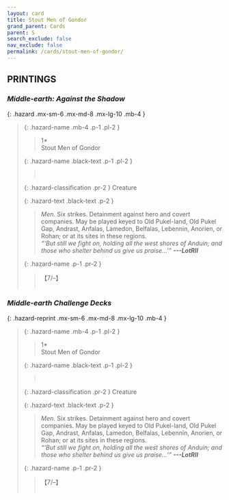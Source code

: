 ```yaml
---
layout: card
title: Stout Men of Gondor
grand_parent: Cards
parent: S
search_exclude: false
nav_exclude: false
permalink: /cards/stout-men-of-gondor/
---
```


## PRINTINGS


### _Middle-earth: Against the Shadow_

{: .hazard .mx-sm-6 .mx-md-8 .mx-lg-10 .mb-4 }
> {: .hazard-name .mb-4 .p-1 .pl-2 }
> > <div class="hazard-mp">1*</div>
> > <div class="card-name">Stout Men of Gondor</div>
>
> {: .hazard-name .black-text .p-1 .pl-2 }
> > &nbsp;
>
> {: .hazard-classification .pr-2 }
> Creature
>
> {: .hazard-text .black-text .p-2 }
> > _Men._ Six strikes. Detainment against hero and covert companies. May be played keyed to Old Pukel-land, Old Pukel Gap, Andrast, Anfalas, Lamedon, Belfalas, Lebennin, Anorien, or Rohan; or at its sites in these regions.   <br>_“‘But still we fight on, holding all the west shores of Anduin; and those who shelter behind us give us praise...’”_ ***---&#65279;LotRII*** 
>
> {: .hazard-name .p-1 .pr-2 }
> > <div class="card-shield">【7/&ndash;】</div>
> > <div class="card-corruption">&nbsp;</div>

### _Middle-earth Challenge Decks_

{: .hazard-reprint .mx-sm-6 .mx-md-8 .mx-lg-10 .mb-4 }
> {: .hazard-name .mb-4 .p-1 .pl-2 }
> > <div class="hazard-mp">1*</div>
> > <div class="card-name">Stout Men of Gondor</div>
>
> {: .hazard-name .black-text .p-1 .pl-2 }
> > &nbsp;
>
> {: .hazard-classification .pr-2 }
> Creature
>
> {: .hazard-text .black-text .p-2 }
> > _Men._ Six strikes. Detainment against hero and covert companies. May be played keyed to Old Pukel-land, Old Pukel Gap, Andrast, Anfalas, Lamedon, Belfalas, Lebennin, Anorien, or Rohan; or at its sites in these regions.   <br>_“‘But still we fight on, holding all the west shores of Anduin; and those who shelter behind us give us praise...’”_ ***---&#65279;LotRII*** 
>
> {: .hazard-name .p-1 .pr-2 }
> > <div class="card-shield">【7/&ndash;】</div>
> > <div class="card-corruption-white">&nbsp;</div>

